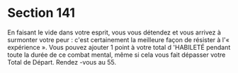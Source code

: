 # Section 141

En faisant le vide dans votre esprit, vous vous détendez et vous
arrivez à surmonter votre peur : c'est certainement la meilleure
façon de résister à l'« expérience ». Vous pouvez ajouter 1 point à
votre total d 'HABILETÉ  pendant toute la durée de ce combat
mental, même si cela vous fait dépasser votre Total de Départ.
Rendez -vous au 55.